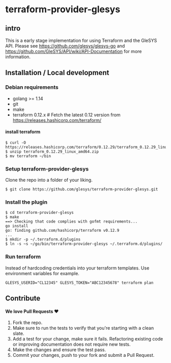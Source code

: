 # terraform-provider-glesys

## intro

This is a early stage implementation for using Terraform and the GleSYS API.
Please see https://github.com/glesys/glesys-go and https://github.com/GleSYS/API/wiki/API-Documentation for more information.

## Installation / Local development

### Debian requirements

- golang >= 1.14
- git
- make
- terraform 0.12.x # Fetch the latest 0.12 version from https://releases.hashicorp.com/terraform/

#### install terraform

```
$ curl -O https://releases.hashicorp.com/terraform/0.12.29/terraform_0.12.29_linux_amd64.zip
$ unzip terraform_0.12.29_linux_amd64.zip
$ mv terraform ~/bin
```

### Setup terraform-provider-glesys

Clone the repo into a folder of your liking.

`$ git clone https://github.com/glesys/terraform-provider-glesys.git`

### Install the plugin

```
$ cd terraform-provider-glesys
$ make
==> Checking that code complies with gofmt requirements...
go install
go: finding github.com/hashicorp/terraform v0.12.9
...
$ mkdir -p ~/.terraform.d/plugins
$ ln -s ~s ~/go/bin/terraform-provider-glesys ~/.terraform.d/plugins/
```

### Run terraform

Instead of hardcoding credentials into your terraform templates.
Use environment variables for example.

`GLESYS_USERID="CL12345" GLESYS_TOKEN="ABC12345678" terraform plan`

## Contribute

#### We love Pull Requests ♥

1. Fork the repo.
2. Make sure to run the tests to verify that you're starting with a clean slate.
3. Add a test for your change, make sure it fails. Refactoring existing code or
   improving documentation does not require new tests.
4. Make the changes and ensure the test pass.
5. Commit your changes, push to your fork and submit a Pull Request.
